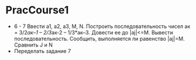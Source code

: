 # PracCourse1
* 6 - 7 Ввести а1, а2, а3, М, N. Построить последовательность чисел ак = 3/2*ак–1 – 2/3*ак-2 – 1/3*ак–3. Довести ее до |aj|<=M. Вывести последовательность. Сообщить, выполняется ли равенство |aj|=M. Сравнить J и N
* Переделать задание 7